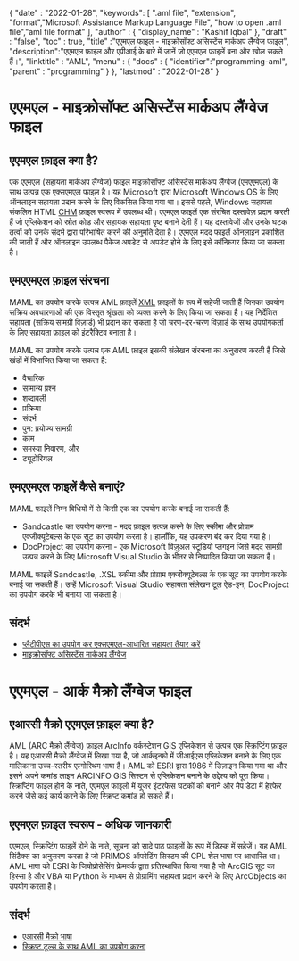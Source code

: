 
{
  "date" : "2022-01-28",
  "keywords": [ ".aml file", "extension", "format","Microsoft Assistance Markup Language File", "how to open .aml file","aml file format" ],
  "author" : {
    "display_name" : "Kashif Iqbal"
},
  "draft" : "false",
  "toc" : true,
  "title" :"एएमएल फाइल - माइक्रोसॉफ्ट असिस्टेंस मार्कअप लैंग्वेज फाइल",
  "description":"एएमएल फ़ाइल और एपीआई के बारे में जानें जो एएमएल फाइलें बना और खोल सकते हैं।",
  "linktitle" : "AML",
  "menu" : {
    "docs" : {
      "identifier":"programming-aml",
      "parent" : "programming"
}
},
  "lastmod" : "2022-01-28"
}

# एएमएल - माइक्रोसॉफ्ट असिस्टेंस मार्कअप लैंग्वेज फाइल

## एएमएल फ़ाइल क्या है?

एक एएमएल (सहायता मार्कअप लैंग्वेज) फाइल माइक्रोसॉफ्ट असिस्टेंस मार्कअप लैंग्वेज (एमएएमएल) के साथ उत्पन्न एक एक्सएमएल फाइल है। यह Microsoft द्वारा Microsoft Windows OS के लिए ऑनलाइन सहायता प्रदान करने के लिए विकसित किया गया था। इससे पहले, Windows सहायता संकलित HTML [CHM](/hi/web/chm/) फ़ाइल स्वरूप में उपलब्ध थी। एएमएल फाइलें एक संरचित दस्तावेज़ प्रदान करती हैं जो एप्लिकेशन को स्रोत कोड और सहायक सहायता पृष्ठ बनाने देती हैं। यह दस्तावेजों और उनके घटक तत्वों को उनके संदर्भ द्वारा परिभाषित करने की अनुमति देता है। एएमएल मदद फाइलें ऑनलाइन प्रकाशित की जाती हैं और ऑनलाइन उपलब्ध पैकेज अपडेट से अपडेट होने के लिए इसे कॉन्फ़िगर किया जा सकता है।

## एमएएमएल फ़ाइल संरचना

MAML का उपयोग करके उत्पन्न AML फ़ाइलें [XML](/hi/web/xml/) फ़ाइलों के रूप में सहेजी जाती हैं जिनका उपयोग सक्रिय अवधारणाओं की एक विस्तृत श्रृंखला को व्यक्त करने के लिए किया जा सकता है। यह निर्देशित सहायता (सक्रिय सामग्री विज़ार्ड) भी प्रदान कर सकता है जो चरण-दर-चरण विज़ार्ड के साथ उपयोगकर्ता के लिए सहायता फ़ाइल को इंटरैक्टिव बनाता है।

MAML का उपयोग करके उत्पन्न एक AML फ़ाइल इसकी संलेखन संरचना का अनुसरण करती है जिसे खंडों में विभाजित किया जा सकता है:

* वैचारिक
* सामान्य प्रश्न
* शब्दावली
* प्रक्रिया
* संदर्भ
* पुन: प्रयोज्य सामग्री
* काम
* समस्या निवारण, और
* ट्यूटोरियल

## एमएएमएल फाइलें कैसे बनाएं?

MAML फाइलें निम्न विधियों में से किसी एक का उपयोग करके बनाई जा सकती हैं:

* Sandcastle का उपयोग करना - मदद फ़ाइल उत्पन्न करने के लिए स्कीमा और प्रोग्राम एक्जीक्यूटेबल्स के एक सूट का उपयोग करता है। हालाँकि, यह उपकरण बंद कर दिया गया है।
* DocProject का उपयोग करना - एक Microsoft विज़ुअल स्टूडियो प्लगइन जिसे मदद सामग्री उत्पन्न करने के लिए Microsoft Visual Studio के भीतर से निष्पादित किया जा सकता है।

MAML फाइलें Sandcastle, .XSL स्कीमा और प्रोग्राम एक्जीक्यूटेबल्स के एक सूट का उपयोग करके बनाई जा सकती हैं। उन्हें Microsoft Visual Studio सहायता संलेखन टूल ऐड-इन, DocProject का उपयोग करके भी बनाया जा सकता है।

## संदर्भ

* [प्लैटीपीएस का उपयोग कर एक्सएमएल-आधारित सहायता तैयार करें](https://learn.microsoft.com/en-us/powershell/scripting/dev-cross-plat/create-help-using-platyps?view=powershell-7.2)
* [माइक्रोसॉफ्ट असिस्टेंस मार्कअप लैंग्वेज](https://en.wikipedia.org/wiki/Microsoft_Assistance_Markup_Language)

# एएमएल - आर्क मैक्रो लैंग्वेज फाइल

## एआरसी मैक्रो एएमएल फ़ाइल क्या है?

AML (ARC मैक्रो लैंग्वेज) फ़ाइल ArcInfo वर्कस्टेशन GIS एप्लिकेशन से उत्पन्न एक स्क्रिप्टिंग फ़ाइल है। यह एआरसी मैक्रो लैंग्वेज में लिखा गया है, जो आर्कइन्फो में जीआईएस एप्लिकेशन बनाने के लिए एक मालिकाना उच्च-स्तरीय एल्गोरिथम भाषा है। AML को ESRI द्वारा 1986 में डिज़ाइन किया गया था और इसने अपने कमांड लाइन ARCINFO GIS सिस्टम से एप्लिकेशन बनाने के उद्देश्य को पूरा किया। स्क्रिप्टिंग फाइल होने के नाते, एएमएल फाइलों में यूजर इंटरफेस घटकों को बनाने और मैप डेटा में हेरफेर करने जैसे कई कार्य करने के लिए स्क्रिप्ट कमांड हो सकते हैं।

## एएमएल फ़ाइल स्वरूप - अधिक जानकारी

एएमएल, स्क्रिप्टिंग फाइलें होने के नाते, सूचना को सादे पाठ फ़ाइलों के रूप में डिस्क में सहेजें। यह AML सिंटैक्स का अनुसरण करता है जो PRIMOS ऑपरेटिंग सिस्टम की CPL शेल भाषा पर आधारित था। AML भाषा को ESRI के जियोप्रोसेसिंग फ्रेमवर्क द्वारा प्रतिस्थापित किया गया है जो ArcGIS सूट का हिस्सा है और VBA या Python के माध्यम से प्रोग्रामिंग सहायता प्रदान करने के लिए ArcObjects का उपयोग करता है।

## संदर्भ

* [एआरसी मैक्रो भाषा](https://en.wikipedia.org/wiki/ARC_Macro_Language)
* [स्क्रिप्ट टूल्स के साथ AML का उपयोग करना](https://desktop.arcgis.com/en/arcmap/latest/analyze/creating-tools/using-amls-with-script-tools.htm)

